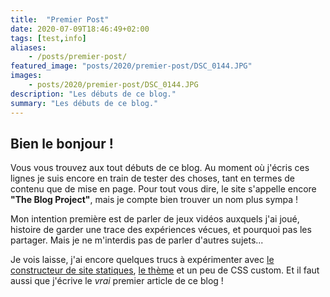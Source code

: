 ```yaml
---
title:  "Premier Post"
date: 2020-07-09T18:46:49+02:00
tags: [test,info]
aliases:
    - /posts/premier-post/
featured_image: "posts/2020/premier-post/DSC_0144.JPG"
images:
    - posts/2020/premier-post/DSC_0144.JPG
description: "Les débuts de ce blog."
summary: "Les débuts de ce blog."
---
```


## Bien le bonjour !

Vous vous trouvez aux tout débuts de ce blog. Au moment où j'écris ces lignes je suis encore en train de tester des choses, tant en termes de contenu que de mise en page.
Pour tout vous dire, le site s'appelle encore **"The Blog Project"**, mais je compte bien trouver un nom plus sympa !

Mon intention première est de parler de jeux vidéos auxquels j'ai joué, histoire de garder une trace des expériences vécues, et pourquoi pas les partager.
Mais je ne m'interdis pas de parler d'autres sujets...

Je vois laisse, j'ai encore quelques trucs à expérimenter avec [le constructeur de site statiques](https://gohugo.io/), [le thème](https://github.com/theNewDynamic/gohugo-theme-ananke) et un peu de CSS custom. Et il faut aussi que j'écrive le *vrai* premier article de ce blog !

